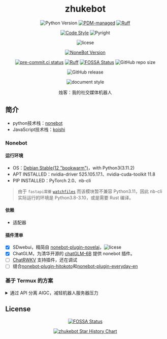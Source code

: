 <div align="center">

# zhukebot

![Python Version](https://img.shields.io/endpoint?url=https://raw.githubusercontent.com/DaoMingze/zhukebot/refs/heads/main/assets/badge/python.json)
[![PDM-managed](https://img.shields.io/endpoint?url=https://raw.githubusercontent.com/DaoMingze/zhukebot/refs/heads/main/assets/badge/pdm.json)](https://pdm.fming.dev)
[![Ruff](https://img.shields.io/endpoint?url=https://raw.githubusercontent.com/DaoMingze/zhukebot/refs/heads/main/assets/badge/ruff_v2.json)](https://github.com/astral-sh/ruff)

[![Code Style](https://img.shields.io/badge/code%20style-black-black?logo=python&logoColor=edb641)](https://github.com/psf/black)
![Pyright](https://img.shields.io/badge/types-pyright-797952.svg?logo=python&logoColor=edb641)

![licese](https://img.shields.io/github/license/DaoMingze/zhukebot)

[![NoneBot Version](https://img.shields.io/badge/nonebot-2+-red.svg)](https://nonebot.dev/)

[![pre-commit.ci status](https://results.pre-commit.ci/badge/github/DaoMingze/zhukebot/main.svg)](https://results.pre-commit.ci/latest/github/DaoMingze/zhukebot/main)
[![Ruff](https://github.com/DaoMingze/zhukebot/actions/workflows/ruff.yml/badge.svg?branch=main&event=push)](https://github.com/DaoMingze/zhukebot/actions/workflows/ruff.yml)
[![FOSSA Status](https://app.fossa.com/api/projects/git%2Bgithub.com%2FDaoMingze%2Fzhukebot.svg?type=shield)](https://app.fossa.com/projects/git%2Bgithub.com%2FDaoMingze%2Fzhukebot?ref=badge_shield)
![GitHub repo size](https://img.shields.io/github/repo-size/daomingze/zhukebot)

![GitHub release](https://img.shields.io/github/v/release/daomingze/zhukebot)

![document style](https://img.shields.io/badge/doc%20style-pangu-white)

烛客：我的社交媒体机器人

</div>

## 简介

- python技术栈：[nonebot](https://nonebot.dev)
- JavaScript技术栈：[koishi](https://koishi.chat)

### Nonebot

#### 运行环境

- OS：[Debian Stable(12 "bookwarm")](https://wiki.debian.org/DebianStable)，with Python3(3.11.2)
- APT INSTALLED：nvidia-driver 525.105.17.1、nvidia-cuda-toolkit 11.8
- PIP INSTALLED：PyTorch 2.0、nb-cli

> 由于 `fastapi需要` [`watchfiles`](https://pypi.org/project/watchfiles) 而该模块暂不兼容 Python3.11，因此 nb-cli 实际运行的环境是 Python3.8-3.10，或是需要 Rust 编译。

#### 依赖

- 适配器

#### 插件清单

- [X] SDwebui，精简自 [nonebot-plugin-novelai](https://github.com/sena-nana/nonebot-plugin-novelai)，![licese](https://img.shields.io/github/license/sena-nana/nonebot-plugin-novelai?style=flat-square)
- [X] ChatGLM，为清华开源的 [chatGLM-6B](https://github.com/THUDM/ChatGLM-6B) 提供 nonebot 插件。
- [ ] [ChatRWKV](https://github.com/BlinkDL/ChatRWKV) 支持插件，还在调试
- [ ] 缝合[nonebot-plugin-hitokoto](https://github.com/A-kirami/nonebot-plugin-hitokoto)和[nonebot-plugin-everyday-en](https://github.com/MelodyYuuka/nonebot_plugin_everyday_en)

### 基于 Termux 的方案

<details>

<summary>通过 API 分离 AIGC，减轻机器人服务器压力</summary>

### 安装

本体：android 系统手机，安装 [termux](https://github.com/termux/termux-app)，python、pip、nb-cli 等

1. 在 Android 手机上，从 [termux](https://github.com/termux/termux-app) 下载安装`termux`APP。
2. 打开`termux`APP，使用`termux-change-repo`进入图形化界面更换软件源（空格是选择，Enter 是确认），中国国内建议用清华源（北外源）、南大源、中科大源等。
3. 更新`termux`的软件源（更换后一般会自动更新），然后用`apt upgrade`命令升级（也可以用`apt list --upgradable`查看可升级列表），其中需要确认配置的，一律选择缺省设置（defualt，即输入`n`）。
4. 进入 Debian stable 环境
   1. 安装发行版工具：`apt install proot-distro`
   2. 安装`Debian`，`proot-distro install debian`
   3. 登录`Debian`，`proot-distro login debian`
   4. 更新 debian apt 源，可参考清华开源镜像的 [说明](https://mirrors.tuna.tsinghua.edu.cn/help/debian/)
5. 安装 Python 环境
   1. python、pip、等。输入`apt install python3 python3-pip -y`
   2. 更换 pip 源，中国国内建议用清华源（北外源）、南大源、中科大源等，`pip config set global.index-url https://pypi.tuna.tsinghua.edu.cn/simple`，并升级`pip install -U pip setuptools wheel`。
   3. 用 pip 安装 pipx 工具，`python3 -m pip install --user pipx`和`python3 -m pipx ensurepath`
6. 安装`nb-cli`，`pipx install nb-cli`
7. 初始化 nonebot 环境，`nb init`。之后的可参考 [nonebot 官方文档](https://v2.nonebot.dev/docs)

常见错误及解决

- 定时插件报错，时区设置问题：修改时区 date，tzselect，export TZ="Asia/Shanghai"

用以下代码检查时区是否正确

```Python
from tzlocal import get_localzone
get_localzone()
```

## 插件

### 核心功能插件

适配器

服务器状态：[nonebot-plugin-status](https://github.com/cscs181/QQ-GitHub-Bot/tree/master/src/plugins/nonebot_plugin_status)，[![pypi package](https://img.shields.io/pypi/v/nonebot-plugin-status?style=social)](https://pypi.org/project/nonebot-plugin-status)

撤回

定时任务：[nonebot-plugin-apscheduler](https://github.com/nonebot/plugin-apscheduler)，[![pypi package](https://img.shields.io/pypi/v/nonebot-plugin-apscheduler?style=social)](https://pypi.org/project/nonebot-plugin-apscheduler)

### AIGC 功能插件

Chat 功能提供：笔记本（8G 显存），使用 [nonebot-plugin-ChatGLM6B](https://github.com/QNLanYang/nonebot_plugin_ChatGLM6B)

Draw 功能提供：台式（8G 显存），使用 [nonebot-plugin-novelai](https://github.com/sena-nana/nonebot-plugin-novelai)

</details>

## License

<center>

[![FOSSA Status](https://app.fossa.com/api/projects/git%2Bgithub.com%2FDaoMingze%2Fzhukebot.svg?type=large)](https://app.fossa.com/projects/git%2Bgithub.com%2FDaoMingze%2Fzhukebot?ref=badge_large)

[![zhukebot Star History Chart](https://api.star-history.com/svg?repos=DaoMingze/zhukebot&type=Date)](https://star-history.com/#star-history/star-history&Date)

</center>
